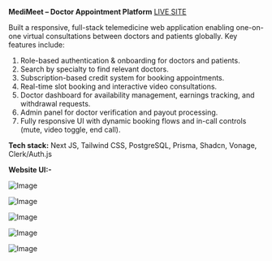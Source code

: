 **MediMeet – Doctor Appointment Platform** [LIVE SITE](https://medi-meet-azure.vercel.app/)

Built a responsive, full-stack telemedicine web application enabling one-on-one virtual consultations between doctors and patients globally. Key features include:

1. Role-based authentication & onboarding for doctors and patients.
2. Search by specialty to find relevant doctors.
3. Subscription-based credit system for booking appointments.
4. Real-time slot booking and interactive video consultations.
5. Doctor dashboard for availability management, earnings tracking, and withdrawal requests.
6. Admin panel for doctor verification and payout processing.
7. Fully responsive UI with dynamic booking flows and in-call controls (mute, video toggle, end call).

**Tech stack:** Next JS, Tailwind CSS, PostgreSQL, Prisma, Shadcn, Vonage, Clerk/Auth.js

**Website UI:-**

![Image](https://github.com/user-attachments/assets/4449ccf3-1398-41ff-9087-178685e80e52)

![Image](https://github.com/user-attachments/assets/e4865279-8b4e-4979-abeb-9013e8d8af4c)

![Image](https://github.com/user-attachments/assets/4ec4bbd6-c311-474a-bf65-b489a9f0e100)

![Image](https://github.com/user-attachments/assets/f9c450df-a089-465e-a2e3-c45de865855c)

![Image](https://github.com/user-attachments/assets/153342f9-a304-421b-addb-37e823163362)
